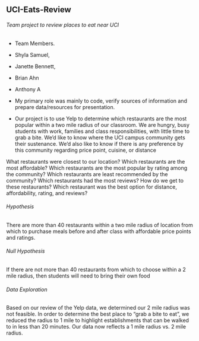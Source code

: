 ## UCI-Eats-Review
###### Team project to review places to eat near UCI

* Team Members.
* Shyla Samuel,
* Janette Bennett,
* Brian Ahn
* Anthony A

* My primary role was mainly to code, verify sources of information and prepare data/resources for presentation.


* Our project is to use Yelp to determine which restaurants are the most popular within a two mile radius of our classroom. 
We are hungry, busy students with work, families and class responsibilities, with little time to grab a bite. 
We’d like to know where the UCI campus community gets their sustenance. We’d also like to know if there is any preference by this community regarding price point, cuisine, or distance

What restaurants were closest to our location?
Which restaurants are the most affordable?
Which restaurants are the most popular by rating among the community?
Which restaurants are least recommended by the community?
Which restaurants had the most reviews?
How do we get to these restaurants?
Which restaurant was the best option for distance, affordability, rating, and reviews?

###### Hypothesis
There are more than 40 restaurants within a two mile radius of location from which to purchase meals before and after class with affordable price points and ratings.

###### Null Hypothesis
If there are not more than 40 restaurants from which to choose within a 2 mile radius, then students will need to bring their own food

###### Data Exploration
Based on our review of the Yelp data, we determined our 2 mile radius was not feasible.
In order to determine the best place to “grab a bite to eat”, we reduced the radius to 1 mile to highlight establishments that can be walked to in less than 20 minutes.
Our data now reflects a 1 mile radius vs. 2 mile radius.

